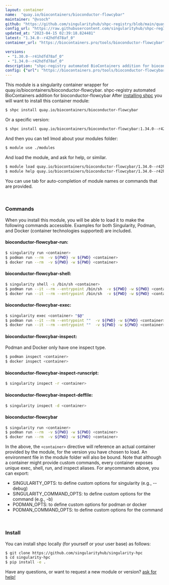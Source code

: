 ```yaml
---
layout: container
name:  "quay.io/biocontainers/bioconductor-flowcybar"
maintainer: "@vsoch"
github: "https://github.com/singularityhub/shpc-registry/blob/main/quay.io/biocontainers/bioconductor-flowcybar/container.yaml"
config_url: "https://raw.githubusercontent.com/singularityhub/shpc-registry/main/quay.io/biocontainers/bioconductor-flowcybar/container.yaml"
updated_at: "2023-04-15 02:39:18.824481"
latest: "1.34.0--r42hdfd78af_0"
container_url: "https://biocontainers.pro/tools/bioconductor-flowcybar"

versions:
 - "1.30.0--r41hdfd78af_0"
 - "1.34.0--r42hdfd78af_0"
description: "shpc-registry automated BioContainers addition for bioconductor-flowcybar"
config: {"url": "https://biocontainers.pro/tools/bioconductor-flowcybar", "maintainer": "@vsoch", "description": "shpc-registry automated BioContainers addition for bioconductor-flowcybar", "latest": {"1.34.0--r42hdfd78af_0": "sha256:3276326e49e277c7ef98cbed5489023b9f5d06d7e2c1167cdfa50c1bafdbf043"}, "tags": {"1.30.0--r41hdfd78af_0": "sha256:ddd98fc940d1f4a5ee832111d805b6eef04a21a2a3368da259fe46a3e7bd8574", "1.34.0--r42hdfd78af_0": "sha256:3276326e49e277c7ef98cbed5489023b9f5d06d7e2c1167cdfa50c1bafdbf043"}, "docker": "quay.io/biocontainers/bioconductor-flowcybar"}
---
```


This module is a singularity container wrapper for quay.io/biocontainers/bioconductor-flowcybar.
shpc-registry automated BioContainers addition for bioconductor-flowcybar
After [installing shpc](#install) you will want to install this container module:


```bash
$ shpc install quay.io/biocontainers/bioconductor-flowcybar
```

Or a specific version:

```bash
$ shpc install quay.io/biocontainers/bioconductor-flowcybar:1.34.0--r42hdfd78af_0
```

And then you can tell lmod about your modules folder:

```bash
$ module use ./modules
```

And load the module, and ask for help, or similar.

```bash
$ module load quay.io/biocontainers/bioconductor-flowcybar/1.34.0--r42hdfd78af_0
$ module help quay.io/biocontainers/bioconductor-flowcybar/1.34.0--r42hdfd78af_0
```

You can use tab for auto-completion of module names or commands that are provided.

<br>

### Commands

When you install this module, you will be able to load it to make the following commands accessible.
Examples for both Singularity, Podman, and Docker (container technologies supported) are included.

#### bioconductor-flowcybar-run:

```bash
$ singularity run <container>
$ podman run --rm  -v ${PWD} -w ${PWD} <container>
$ docker run --rm  -v ${PWD} -w ${PWD} <container>
```

#### bioconductor-flowcybar-shell:

```bash
$ singularity shell -s /bin/sh <container>
$ podman run --it --rm --entrypoint /bin/sh  -v ${PWD} -w ${PWD} <container>
$ docker run --it --rm --entrypoint /bin/sh  -v ${PWD} -w ${PWD} <container>
```

#### bioconductor-flowcybar-exec:

```bash
$ singularity exec <container> "$@"
$ podman run --it --rm --entrypoint ""  -v ${PWD} -w ${PWD} <container> "$@"
$ docker run --it --rm --entrypoint ""  -v ${PWD} -w ${PWD} <container> "$@"
```

#### bioconductor-flowcybar-inspect:

Podman and Docker only have one inspect type.

```bash
$ podman inspect <container>
$ docker inspect <container>
```

#### bioconductor-flowcybar-inspect-runscript:

```bash
$ singularity inspect -r <container>
```

#### bioconductor-flowcybar-inspect-deffile:

```bash
$ singularity inspect -d <container>
```



#### bioconductor-flowcybar

```bash
$ singularity run <container>
$ podman run --rm  -v ${PWD} -w ${PWD} <container>
$ docker run --rm  -v ${PWD} -w ${PWD} <container>
```


In the above, the `<container>` directive will reference an actual container provided
by the module, for the version you have chosen to load. An environment file in the
module folder will also be bound. Note that although a container
might provide custom commands, every container exposes unique exec, shell, run, and
inspect aliases. For anycommands above, you can export:

 - SINGULARITY_OPTS: to define custom options for singularity (e.g., --debug)
 - SINGULARITY_COMMAND_OPTS: to define custom options for the command (e.g., -b)
 - PODMAN_OPTS: to define custom options for podman or docker
 - PODMAN_COMMAND_OPTS: to define custom options for the command

<br>

### Install

You can install shpc locally (for yourself or your user base) as follows:

```bash
$ git clone https://github.com/singularityhub/singularity-hpc
$ cd singularity-hpc
$ pip install -e .
```

Have any questions, or want to request a new module or version? [ask for help!](https://github.com/singularityhub/singularity-hpc/issues)